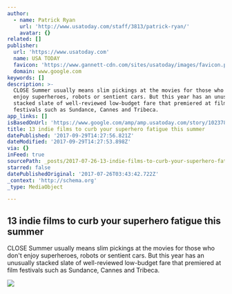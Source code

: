 ```yaml
---
author:
  - name: Patrick Ryan
    url: 'http://www.usatoday.com/staff/3813/patrick-ryan/'
    avatar: {}
related: []
publisher:
  url: 'https://www.usatoday.com'
  name: USA TODAY
  favicon: 'https://www.gannett-cdn.com/sites/usatoday/images/favicon.png'
  domain: www.google.com
keywords: []
description: >-
  CLOSE Summer usually means slim pickings at the movies for those who don't
  enjoy superheroes, robots or sentient cars. But this year has an unusually
  stacked slate of well-reviewed low-budget fare that premiered at film
  festivals such as Sundance, Cannes and Tribeca.
app_links: []
isBasedOnUrl: 'https://www.google.com/amp/amp.usatoday.com/story/102378172/'
title: 13 indie films to curb your superhero fatigue this summer
datePublished: '2017-09-29T14:27:56.821Z'
dateModified: '2017-09-29T14:27:53.898Z'
via: {}
inFeed: true
sourcePath: _posts/2017-07-26-13-indie-films-to-curb-your-superhero-fatigue-this-summer.md
starred: false
datePublishedOriginal: '2017-07-26T03:43:42.722Z'
_context: 'http://schema.org'
_type: MediaObject

---
```

<article style=""><h1>13 indie films to curb your superhero fatigue this summer</h1><p>CLOSE Summer usually means slim pickings at the movies for those who don't enjoy superheroes, robots or sentient cars. But this year has an unusually stacked slate of well-reviewed low-budget fare that premiered at film festivals such as Sundance, Cannes and Tribeca.</p><img src="https://www.gannett-cdn.com/-mm-/92f1e5bb27a69dabbc2d3be0510207f78dc2c475/c=0-48-4277-2465&amp;r=x1683&amp;c=3200x1680/local/-/media/2017/06/18/USATODAY/USATODAY/636333900025328952-2-Arlen-Suki-Waterhouse-and-Miami-Man-Jason-Momoa-.jpg" /></article>